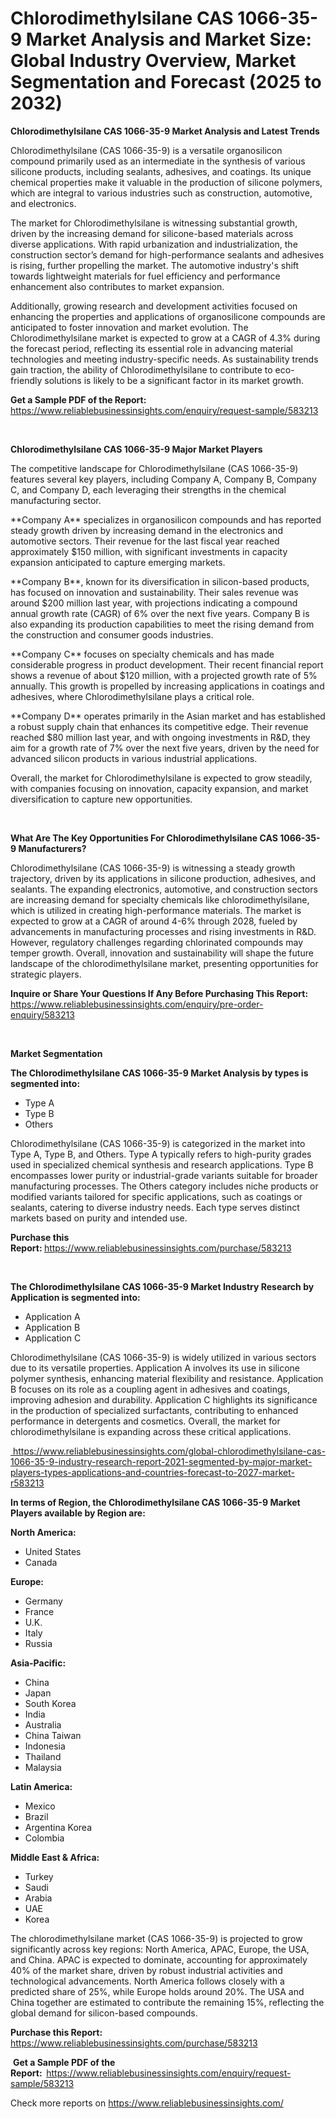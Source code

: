 <p><h1>Chlorodimethylsilane CAS 1066-35-9 Market Analysis and Market Size: Global Industry Overview, Market Segmentation and Forecast (2025 to 2032)</h1></p><p><strong>Chlorodimethylsilane CAS 1066-35-9 Market Analysis and Latest Trends</strong></p>
<p><p>Chlorodimethylsilane (CAS 1066-35-9) is a versatile organosilicon compound primarily used as an intermediate in the synthesis of various silicone products, including sealants, adhesives, and coatings. Its unique chemical properties make it valuable in the production of silicone polymers, which are integral to various industries such as construction, automotive, and electronics.</p><p>The market for Chlorodimethylsilane is witnessing substantial growth, driven by the increasing demand for silicone-based materials across diverse applications. With rapid urbanization and industrialization, the construction sector’s demand for high-performance sealants and adhesives is rising, further propelling the market. The automotive industry's shift towards lightweight materials for fuel efficiency and performance enhancement also contributes to market expansion.</p><p>Additionally, growing research and development activities focused on enhancing the properties and applications of organosilicone compounds are anticipated to foster innovation and market evolution. The Chlorodimethylsilane market is expected to grow at a CAGR of 4.3% during the forecast period, reflecting its essential role in advancing material technologies and meeting industry-specific needs. As sustainability trends gain traction, the ability of Chlorodimethylsilane to contribute to eco-friendly solutions is likely to be a significant factor in its market growth.</p></p>
<p><strong>Get a Sample PDF of the Report:&nbsp;</strong> <a href="https://www.reliablebusinessinsights.com/enquiry/request-sample/583213?utm_campaign=2268&utm_medium=2&utm_source=Github&utm_content=ia&utm_term=23032025&utm_id=chlorodimethylsilane-cas-1066-35-9">https://www.reliablebusinessinsights.com/enquiry/request-sample/583213</a></p>
<p>&nbsp;</p>
<p><strong>Chlorodimethylsilane CAS 1066-35-9 Major Market Players</strong></p>
<p><p>The competitive landscape for Chlorodimethylsilane (CAS 1066-35-9) features several key players, including Company A, Company B, Company C, and Company D, each leveraging their strengths in the chemical manufacturing sector.</p><p>**Company A** specializes in organosilicon compounds and has reported steady growth driven by increasing demand in the electronics and automotive sectors. Their revenue for the last fiscal year reached approximately $150 million, with significant investments in capacity expansion anticipated to capture emerging markets.</p><p>**Company B**, known for its diversification in silicon-based products, has focused on innovation and sustainability. Their sales revenue was around $200 million last year, with projections indicating a compound annual growth rate (CAGR) of 6% over the next five years. Company B is also expanding its production capabilities to meet the rising demand from the construction and consumer goods industries.</p><p>**Company C** focuses on specialty chemicals and has made considerable progress in product development. Their recent financial report shows a revenue of about $120 million, with a projected growth rate of 5% annually. This growth is propelled by increasing applications in coatings and adhesives, where Chlorodimethylsilane plays a critical role.</p><p>**Company D** operates primarily in the Asian market and has established a robust supply chain that enhances its competitive edge. Their revenue reached $80 million last year, and with ongoing investments in R&D, they aim for a growth rate of 7% over the next five years, driven by the need for advanced silicon products in various industrial applications.</p><p>Overall, the market for Chlorodimethylsilane is expected to grow steadily, with companies focusing on innovation, capacity expansion, and market diversification to capture new opportunities.</p></p>
<p>&nbsp;</p>
<p><strong>What Are The Key Opportunities For Chlorodimethylsilane CAS 1066-35-9 Manufacturers?</strong></p>
<p><p>Chlorodimethylsilane (CAS 1066-35-9) is witnessing a steady growth trajectory, driven by its applications in silicone production, adhesives, and sealants. The expanding electronics, automotive, and construction sectors are increasing demand for specialty chemicals like chlorodimethylsilane, which is utilized in creating high-performance materials. The market is expected to grow at a CAGR of around 4-6% through 2028, fueled by advancements in manufacturing processes and rising investments in R&D. However, regulatory challenges regarding chlorinated compounds may temper growth. Overall, innovation and sustainability will shape the future landscape of the chlorodimethylsilane market, presenting opportunities for strategic players.</p></p>
<p><strong>Inquire or Share Your Questions If Any Before Purchasing This Report:</strong> <a href="https://www.reliablebusinessinsights.com/enquiry/pre-order-enquiry/583213?utm_campaign=2268&utm_medium=2&utm_source=Github&utm_content=ia&utm_term=23032025&utm_id=chlorodimethylsilane-cas-1066-35-9">https://www.reliablebusinessinsights.com/enquiry/pre-order-enquiry/583213</a></p>
<p>&nbsp;</p>
<p><strong>Market Segmentation</strong></p>
<p><strong>The Chlorodimethylsilane CAS 1066-35-9 Market Analysis by types is segmented into:</strong></p>
<p><ul><li>Type A</li><li>Type B</li><li>Others</li></ul></p>
<p><p>Chlorodimethylsilane (CAS 1066-35-9) is categorized in the market into Type A, Type B, and Others. Type A typically refers to high-purity grades used in specialized chemical synthesis and research applications. Type B encompasses lower purity or industrial-grade variants suitable for broader manufacturing processes. The Others category includes niche products or modified variants tailored for specific applications, such as coatings or sealants, catering to diverse industry needs. Each type serves distinct markets based on purity and intended use.</p></p>
<p><strong>Purchase this Report:&nbsp;</strong><a href="https://www.reliablebusinessinsights.com/purchase/583213?utm_campaign=2268&utm_medium=2&utm_source=Github&utm_content=ia&utm_term=23032025&utm_id=chlorodimethylsilane-cas-1066-35-9">https://www.reliablebusinessinsights.com/purchase/583213</a></p>
<p>&nbsp;</p>
<p><strong>The Chlorodimethylsilane CAS 1066-35-9 Market Industry Research by Application is segmented into:</strong></p>
<p><ul><li>Application A</li><li>Application B</li><li>Application C</li></ul></p>
<p><p>Chlorodimethylsilane (CAS 1066-35-9) is widely utilized in various sectors due to its versatile properties. Application A involves its use in silicone polymer synthesis, enhancing material flexibility and resistance. Application B focuses on its role as a coupling agent in adhesives and coatings, improving adhesion and durability. Application C highlights its significance in the production of specialized surfactants, contributing to enhanced performance in detergents and cosmetics. Overall, the market for chlorodimethylsilane is expanding across these critical applications.</p></p>
<p><a href="https://www.reliablebusinessinsights.com/global-chlorodimethylsilane-cas-1066-35-9-industry-research-report-2021-segmented-by-major-market-players-types-applications-and-countries-forecast-to-2027-market-r583213?utm_campaign=2268&utm_medium=2&utm_source=Github&utm_content=ia&utm_term=23032025&utm_id=chlorodimethylsilane-cas-1066-35-9">&nbsp;https://www.reliablebusinessinsights.com/global-chlorodimethylsilane-cas-1066-35-9-industry-research-report-2021-segmented-by-major-market-players-types-applications-and-countries-forecast-to-2027-market-r583213</a></p>
<p><strong>In terms of Region, the Chlorodimethylsilane CAS 1066-35-9 Market Players available by Region are:</strong></p>
<p>
    <p> <strong> North America: </strong>
        <ul>
            <li>United States</li>
            <li>Canada</li>
        </ul>
        </p> 
    <p> <strong> Europe: </strong>
        <ul>
            <li>Germany</li>
            <li>France</li>
            <li>U.K.</li>
            <li>Italy</li>
            <li>Russia</li>
        </ul>
        </p> 
    <p> <strong> Asia-Pacific: </strong>
        <ul>
            <li>China</li>
            <li>Japan</li>
            <li>South Korea</li>
            <li>India</li>
            <li>Australia</li>
            <li>China Taiwan</li>
            <li>Indonesia</li>
            <li>Thailand</li>
            <li>Malaysia</li>
        </ul>
        </p> 
    <p> <strong> Latin America: </strong>
        <ul>
            <li>Mexico</li>
            <li>Brazil</li>
            <li>Argentina Korea</li>
            <li>Colombia</li>
        </ul>
        </p> 
    <p> <strong> Middle East & Africa: </strong>
        <ul>
            <li>Turkey</li>
            <li>Saudi</li>
            <li>Arabia</li>
            <li>UAE</li>
            <li>Korea</li>
        </ul>
    </p>
    </p>
<p><p>The chlorodimethylsilane market (CAS 1066-35-9) is projected to grow significantly across key regions: North America, APAC, Europe, the USA, and China. APAC is expected to dominate, accounting for approximately 40% of the market share, driven by robust industrial activities and technological advancements. North America follows closely with a predicted share of 25%, while Europe holds around 20%. The USA and China together are estimated to contribute the remaining 15%, reflecting the global demand for silicon-based compounds.</p></p>
<p><strong>Purchase this Report: </strong><a href="https://www.reliablebusinessinsights.com/purchase/583213?utm_campaign=2268&utm_medium=2&utm_source=Github&utm_content=ia&utm_term=23032025&utm_id=chlorodimethylsilane-cas-1066-35-9">https://www.reliablebusinessinsights.com/purchase/583213</a></p>
<p>&nbsp;<strong>Get a Sample PDF of the Report:&nbsp;&nbsp;</strong><a href="https://www.reliablebusinessinsights.com/enquiry/request-sample/583213?utm_campaign=2268&utm_medium=2&utm_source=Github&utm_content=ia&utm_term=23032025&utm_id=chlorodimethylsilane-cas-1066-35-9">https://www.reliablebusinessinsights.com/enquiry/request-sample/583213</a></p>
<p><strong></strong></p>
<p>Check more reports on <a href="https://www.reliablebusinessinsights.com/?utm_campaign=2268&utm_medium=2&utm_source=Github&utm_content=ia&utm_term=23032025&utm_id=chlorodimethylsilane-cas-1066-35-9">https://www.reliablebusinessinsights.com/</a></p>